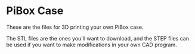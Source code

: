 # PiBox Case

These are the files for 3D printing your own PiBox case.

The STL files are the ones you'll want to download, and the STEP files can be used if you want to make modifications in your own CAD program.
